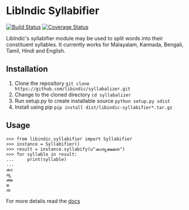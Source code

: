 # LibIndic Syllabifier


[![Build Status](https://travis-ci.org/libindic/syllabalizer.svg?branch=master)](https://travis-ci.org/libindic/syllabalizer)
[![Coverage Status](https://coveralls.io/repos/github/libindic/syllabalizer/badge.svg?branch=master)](https://coveralls.io/github/libindic/syllabalizer?branch=master)


LibIndic's syllabifier module may be used to split words into their constituent
syllables. It currently works for Malayalam, Kannada, Bengali, Tamil, Hindi and
English.

## Installation
1. Clone the repository `git clone https://github.com/libindic/syllabalizer.git`
2. Change to the cloned directory `cd syllabalizer`
3. Run setup.py to create installable source `python setup.py sdist`
4. Install using pip `pip install dist/libindic-syllabifier*.tar.gz`

## Usage
```
>>> from libindic.syllabifier import Syllabifier
>>> instance = Syllabifier()
>>> result = instance.syllabify(u"കാര്യക്ഷമത")
>>> for syllable in result:
...     print(syllable)
...
കാ
ര്യ
ക്ഷ
മ
ത
```

For more details read the [docs](http://indicsyllabifier.rtfd.org/)
